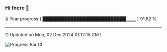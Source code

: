 ### Hi there 👋

⏳ Year progress { ███████████████████████████▁▁▁ } 91.82 %

---

⏰ Updated on Mon, 02 Dec 2024 01:12:15 GMT

![Progress Bar CI](https://github.com/liununu/liununu/workflows/Progress%20Bar%20CI/badge.svg)

